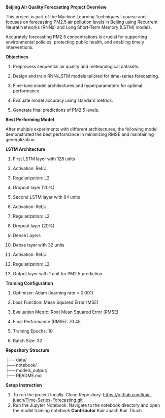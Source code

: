 **Beijing Air Quality Forecasting**
**Project Overview**

This project is part of the Machine Learning Techniques I course and focuses on forecasting PM2.5 air pollution levels in Beijing using Recurrent Neural Networks (RNNs) and Long Short-Term Memory (LSTM) models.

Accurately forecasting PM2.5 concentrations is crucial for supporting environmental policies, protecting public health, and enabling timely interventions.

**Objectives**


1. Preprocess sequential air quality and meteorological datasets.

2. Design and train RNN/LSTM models tailored for time-series forecasting.

3. Fine-tune model architectures and hyperparameters for optimal performance.

4. Evaluate model accuracy using standard metrics.

5. Generate final predictions of PM2.5 levels.

**Best Performing Model**

After multiple experiments with different architectures, the following model demonstrated the best performance in minimizing RMSE and maintaining generalization.

**LSTM Architecture**

1. First LSTM layer with 128 units

2. Activation: ReLU

3. Regularization: L2

4. Dropout layer (20%)

5. Second LSTM layer with 64 units

6. Activation: ReLU

7. Regularization: L2

8. Dropout layer (20%)

9. Dense Layers
10. Dense layer with 32 units

11. Activation: ReLU

12. Regularization: L2

13. Output layer with 1 unit for PM2.5 prediction

**Training Configuration**
1. Optimizer: Adam (learning rate = 0.001)

2. Loss Function: Mean Squared Error (MSE)

3. Evaluation Metric: Root Mean Squared Error (RMSE)

4. Final Performance (RMSE): 70.45

5. Training Epochs: 10

6. Batch Size: 32

**Repository Structure**

├── data/              
├── notebook/          
├── models_output/    
├── README.md        

**Setup Instruction**
1. To run the project locally:
Clone Repository: https://github.com/kuir-juach/Time-Series-Forecasting.git
2. Run the Jupyter Notebook. 
Navigate to the notebook directory and open the model training notebook
**Contributor**
Kuir Juach Kuir Thuch



